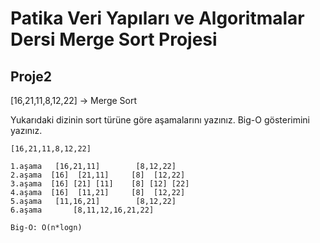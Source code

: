 # Patika Veri Yapıları ve Algoritmalar Dersi Merge Sort Projesi

## Proje2

[16,21,11,8,12,22] -> Merge Sort

Yukarıdaki dizinin sort türüne göre aşamalarını yazınız.
Big-O gösterimini yazınız.

```
[16,21,11,8,12,22]

1.aşama   [16,21,11]        [8,12,22]
2.aşama  [16]  [21,11]     [8]  [12,22]
3.aşama  [16] [21] [11]    [8] [12] [22]
4.aşama  [16]  [11,21]     [8]  [12,22]
5.aşama   [11,16,21]        [8,12,22]
6.aşama       [8,11,12,16,21,22]

Big-O: O(n*logn)
```